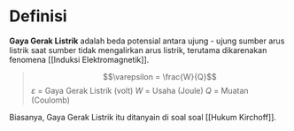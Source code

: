 # Definisi
**Gaya Gerak Listrik** adalah beda potensial antara ujung - ujung sumber arus listrik saat sumber tidak mengalirkan arus listrik, terutama dikarenakan fenomena [[Induksi Elektromagnetik]]. 
> $$\varepsilon = \frac{W}{Q}$$
> $\varepsilon$ = Gaya Gerak Listrik (volt)
> $W$ = Usaha (Joule)
> $Q$ = Muatan (Coulomb)

Biasanya, Gaya Gerak Listrik itu ditanyain di soal soal [[Hukum Kirchoff]].

